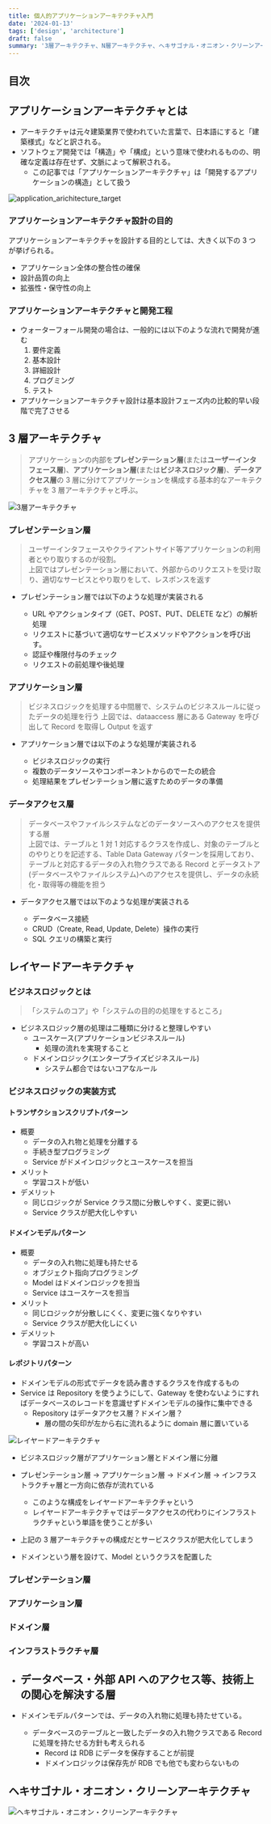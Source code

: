 ```yaml
---
title: 個人的アプリケーションアーキテクチャ入門
date: '2024-01-13'
tags: ['design', 'architecture']
draft: false
summary: '3層アーキテクチャ、N層アーキテクチャ、ヘキサゴナル・オニオン・クリーンアーキテクチャ'
---
```


## 目次

<TOCInline toc={props.toc} exclude="目次" toHeading={3} />

## アプリケーションアーキテクチャとは

- アーキテクチャは元々建築業界で使われていた言葉で、日本語にすると「建築様式」などと訳される。
- ソフトウェア開発では「構造」や「構成」という意味で使われるものの、明確な定義は存在せず、文脈によって解釈される。
  - この記事では「アプリケーションアーキテクチャ」は「開発するアプリケーションの構造」として扱う

![application_arichitecture_target](/static/images/architecture/application_architecture_target.png)

### アプリケーションアーキテクチャ設計の目的

アプリケーションアーキテクチャを設計する目的としては、大きく以下の 3 つが挙げられる。

- アプリケーション全体の整合性の確保
- 設計品質の向上
- 拡張性・保守性の向上

### アプリケーションアーキテクチャと開発工程

- ウォーターフォール開発の場合は、一般的には以下のような流れで開発が進む
  1. 要件定義
  2. 基本設計
  3. 詳細設計
  4. プログミング
  5. テスト
- アプリケーションアーキテクチャ設計は基本設計フェーズ内の比較的早い段階で完了させる

## 3 層アーキテクチャ

> アプリケーションの内部を**プレゼンテーション層**(または**ユーザーインタフェース層**)、**アプリケーション層**(または**ビジネスロジック層**)、**データアクセス層**の 3 層に分けてアプリケーションを構成する基本的なアーキテクチャを 3 層アーキテクチャと呼ぶ。

![3層アーキテクチャ](/static/images/architecture/3層アーキテクチャ.png)

### プレゼンテーション層

> ユーザーインタフェースやクライアントサイド等アプリケーションの利用者とやり取りするのが役割。  
> 上図ではプレゼンテーション層において、外部からのリクエストを受け取り、適切なサービスとやり取りをして、レスポンスを返す

- プレゼンテーション層では以下のような処理が実装される

  - URL やアクションタイプ（GET、POST、PUT、DELETE など）の解析処理
  - リクエストに基づいて適切なサービスメソッドやアクションを呼び出す。
  - 認証や権限付与のチェック
  - リクエストの前処理や後処理

### アプリケーション層

> ビジネスロジックを処理する中間層で、システムのビジネスルールに従ったデータの処理を行う
> 上図では、dataaccess 層にある Gateway を呼び出して Record を取得し Output を返す

- アプリケーション層では以下のような処理が実装される

  - ビジネスロジックの実行
  - 複数のデータソースやコンポーネントからのでーたの統合
  - 処理結果をプレゼンテーション層に返すためのデータの準備

### データアクセス層

> データベースやファイルシステムなどのデータソースへのアクセスを提供する層  
> 上図では、テーブルと 1 対 1 対応するクラスを作成し、対象のテーブルとのやりとりを記述する、Table Data Gateway パターンを採用しており、
> テーブルと対応するデータの入れ物クラスである Record とデータストア(データベースやファイルシステム)へのアクセスを提供し、データの永続化・取得等の機能を担う

- データアクセス層では以下のような処理が実装される

  - データベース接続
  - CRUD（Create, Read, Update, Delete）操作の実行
  - SQL クエリの構築と実行

## レイヤードアーキテクチャ

### ビジネスロジックとは

> 「システムのコア」や「システムの目的の処理をするところ」

- ビジネスロジック層の処理は二種類に分けると整理しやすい
  - ユースケース(アプリケーションビジネスルール)
    - 処理の流れを実現すること
  - ドメインロジック(エンタープライズビジネスルール)
    - システム都合ではないコアなルール

### ビジネスロジックの実装方式

#### トランザクションスクリプトパターン

- 概要
  - データの入れ物と処理を分離する
  - 手続き型プログラミング
  - Service がドメインロジックとユースケースを担当
- メリット
  - 学習コストが低い
- デメリット
  - 同じロジックが Service クラス間に分散しやすく、変更に弱い
  - Service クラスが肥大化しやすい

#### ドメインモデルパターン

- 概要
  - データの入れ物に処理も持たせる
  - オブジェクト指向プログラミング
  - Model はドメインロジックを担当
  - Service はユースケースを担当
- メリット
  - 同じロジックが分散しにくく、変更に強くなりやすい
  - Service クラスが肥大化しにくい
- デメリット
  - 学習コストが高い

#### レポジトリパターン

- ドメインモデルの形式でデータを読み書きするクラスを作成するもの
- Service は Repository を使うようにして、Gateway を使わないようにすればデータベースのレコードを意識せずドメインモデルの操作に集中できる
  - Repository はデータアクセス層？ドメイン層？
    - 層の間の矢印が左から右に流れるように domain 層に置いている

![レイヤードアーキテクチャ](/static/images/architecture/レイヤードアーキテクチャ.png)

- ビジネスロジック層がアプリケーション層とドメイン層に分離
- プレゼンテーション層 → アプリケーション層 → ドメイン層 → インフラストラクチャ層と一方向に依存が流れている

  - このような構成をレイヤードアーキテクチャという
  - レイヤードアーキテクチャではデータアクセスの代わりにインフラストラクチャという単語を使うことが多い

- 上記の 3 層アーキテクチャの構成だとサービスクラスが肥大化してしまう
- ドメインという層を設けて、Model というクラスを配置した

### プレゼンテーション層

### アプリケーション層

### ドメイン層

### インフラストラクチャ層

- ## データベース・外部 API へのアクセス等、技術上の関心を解決する層

- ドメインモデルパターンでは、データの入れ物に処理も持たせている。
  - データベースのテーブルと一致したデータの入れ物クラスである Record に処理を持たせる方針も考えられる
    - Record は RDB にデータを保存することが前提
    - ドメインロジックは保存先が RDB でも他でも変わらないもの

## ヘキサゴナル・オニオン・クリーンアーキテクチャ

![ヘキサゴナル・オニオン・クリーンアーキテクチャ](/static/images/architecture/ヘキサゴナル・オニオン・クリーンアーキテクチャ.png)
